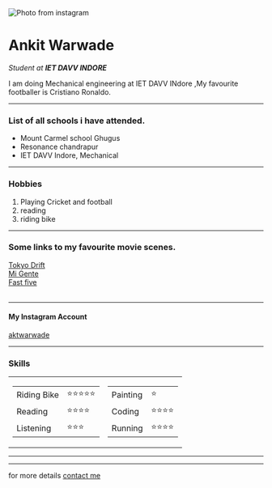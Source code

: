 <html lang="en" dir="ltr">

<head>
  <meta charset="utf-8">
  <title>Ankit's personal website</title>
</head>

<body>
  <img
    src="https://newmail-ng.com/wp-content/uploads/2016/06/Cristiano-Ronaldo-.jpg" alt="Photo from instagram">
  <h1> Ankit Warwade</h1>
  <p><em> Student at <strong>IET DAVV INDORE</strong> </em></p>
  <p> I am doing Mechanical engineering at IET DAVV INdore ,My favourite footballer is Cristiano Ronaldo.</p>
  <hr>
  <h3>List of all schools i have attended.</h3>
  <ul>
    <li>Mount Carmel school Ghugus</li>
    <li>Resonance chandrapur</li>
    <li>IET DAVV Indore, Mechanical</li>
  </ul>
  <hr>
  <h3>Hobbies</h3>
  <ol>
    <li>Playing Cricket and football</li>
    <li>reading</li>
    <li>riding bike</li>
  </ol>
  <hr>
  <h3>Some links to my favourite movie scenes.</h3>
  <a href="https://www.youtube.com/watch?v=iuJDhFRDx9M&list=WL&index=3">Tokyo Drift</a> <br>
  <a href="https://www.youtube.com/watch?v=hoO73LLkd9U&list=WL&index=15">Mi Gente</a> <br>
  <a href="https://www.youtube.com/watch?v=YPlZ-nJewRE&list=WL&index=30">Fast five</a> <br>
  <br>
  <hr>
  <h4>My Instagram Account </h4>
  <a href="https://www.instagram.com/akt_warwade/">aktwarwade</a>
  <hr>

  <h3>Skills</h3>
  <table cellspacing='5'>
    <tr>
      <td>
        <table>
          <tr>
            <td>Riding Bike</td>
            <td>⭐⭐⭐⭐⭐</td>
          </tr>
          <tr>
            <td>Reading</td>
            <td>⭐⭐⭐⭐</td>
          </tr>
          <tr>
            <td>Listening</td>
            <td>⭐⭐⭐</td>
          </tr>
        </table>
      </td>
    <td>
      <table>
        <tr>
          <td>Painting</td>
          <td>⭐</td>
        </tr>
        <tr>
          <td>Coding</td>
          <td>⭐⭐⭐⭐</td>
        </tr>
        <tr>
          <td>Running</td>
          <td>⭐⭐⭐⭐</td>
        </tr>
      </table>
    </td>
  </tr>
    </table>
    <hr>
    <hr>
    for more details <a href="contact.html">contact me</a>
</body>


</html>
